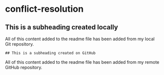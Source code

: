 # conflict-resolution

## This is a subheading created locally

  All of this content added to the readme file has been added from my local Git repository.

    ## This is a subheading created on GitHub

  All of this content added to the readme file has been added from my remote GitHub repository.
